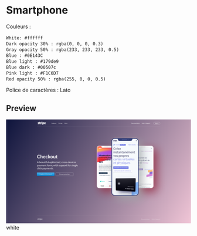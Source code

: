 # Smartphone

Couleurs :

```
White: #ffffff
Dark opacity 30% : rgba(0, 0, 0, 0.3)
Gray opacity 50% : rgba(233, 233, 233, 0.5)
Blue : #0E143C
Blue light : #179de9
Blue dark : #00507c
Pink light : #F1C6D7
Red opacity 50% : rgba(255, 0, 0, 0.5)
```

Police de caractères : Lato


## Preview


![Preview](screenshot.png)
white